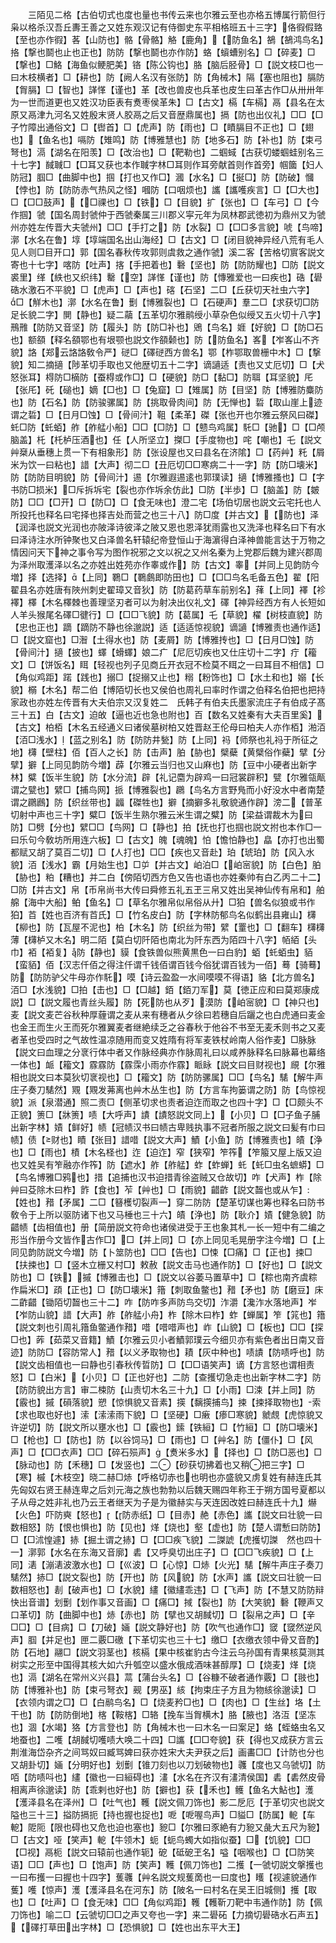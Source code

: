 <!-- { "loadSidebar": true } -->
　　三陌见二格【古伯切式也度也量也书传云来也尔雅云至也亦格五博属行箭但行枭以格杀汉吾丘夀王善之又姓东观汉记有侍御史东平相格班五十三字】佫徦假臵【至也亦作徦】茖【山防也】骼【骨骼】觡【鹿角】【防鱼名】鵅【鵅鸿鸟名】挌【撃也鬬也止也正也】防防【撃也鬬也亦作防】蛒【蠀螬别名】□【碎麦】□【撃也】□鮥【海鱼似鲠肥美】铬【陈公钩也】胳【脑后胫骨】□【説文枝□也一曰木枝横者】□【耕也】防【阙人名汉有张防】防【角械木】隔【塞也阻也】膈防【胷膈】□【智也】諽愅【谨也】革【改也兽皮也兵革也皮生曰革古作□从卅卅年为一世而道更也又姓汉功臣表有煑枣侯革朱】□【古文】槅【车槅】鬲【县名在太原又鬲津九河名又姓殷末贤人胶鬲之后又音歴鼎属也】搹【防也出仪礼】□□【□子竹障出通俗文】□【辔首】□【虎声】防【雨也】□【瞔膈目不正也】□【翅也】【鱼名也】嗝防【雉鸣】防【博雅慧也】防【地多石】防【补也】防【束弓弩也】滆【湖名在阳羡】□【改治也】□【靶勒也】二蝈蜮【古获切蝼蝈蛙别名三十七字】馘聝□【□耳又获也本作聝字林□耳则作耳旁献首则作首旁】帼簂【妇人防冠】腘□【曲脚中也】掴【打也又作□】漍【水名】□【挻□】防【防破】慖【悖也】防【防防赤气热风之怪】嘓防【口咽烦也】讗【讗嚄疾言】□【□大也】□【□□鼓声】【□祼也】□【铁】□【目貌】扩【张也】□【车弓】□【今作掴】虢【国名周封虢仲于西虢秦属三川郡义寜元年为凤林郡武徳初为鼎州又为虢州亦姓左传晋大夫虢州】□□【手打之】防【水裂】□【□□多言貌】唬【鸟啼】漷【水名在鲁】埻【埻端国名出山海经】□【古文】□【闭目貌神异经八荒有毛人见人则□目开口】郭【国名春秋传攻郭则虞救之通作虢】溪二客【苦格切賔客説文寄也十七字】喀防【吐声】揢【手把着也】礊【坚也】防【防防耀也】□防【説文裘里】缂【紩也又织纬】罊【空】諽愅【谨也】防【慱雅爱也一曰疾也】硞【礐硞水激石不平貌】□【虎声】□【声也】碦【石坚】二□【丘获切天社虫六字】□【觧木也】漷【水名在鲁】劐【博雅裂也】□【石硬声】羣二□【求获切□防足长貌二字】閴【静也】疑二虉【五革切尔雅鹝绶小草杂色似绶又五火切十八字】鳽雃【防防又音坚】防【履头】防【防□补也】鶂【鸟名】娾【好貌】□【防□石也】额頟【释名頟鄂也有垠颚也説文作頟颡也】防【防鱼名】峉【岝峉山不齐貌】詻【郑云詻詻敎令严】磀□【礋磀西方兽名】鄂【柞鄂取兽栅中木】□【撃貌】知二摘擿【陟革切手取也又他歴切五十二字】谪讁适【责也又丈厄切】□【犬怒张耳】棏防□樀防【蚕棏或作□】□【硬貌】防□【黏□】防聑【耳坚貌】厇【张厇】矺【磓也】嫡【□也】□【兔窟】□【雉属】防【目坚】防【博雅防麋防也】防【石名】防【防骏骡属】防【挑取骨肉间】防【无惮也】硩【取山崖上迹谓之硩】□【日月□蚀】□【骨间汁】靻【柔革】磔【张也开也尔雅云祭风曰磔】虴□防【虴蛨】舴【舴艋小船】□□【□防】□【戆鸟鸡属】馲□【驰】□【□颅脑盖】杔【杔栌压酒也】任【人所坚立】搩□【手度物也】咤【嘲也】乇【説文艸椉从垂穗上贯一下有相象形】防【张设屋也又曰县名在济隂】□【药艸】籷【屑米为饮一曰粘也】諎【大声】彻二□【丑厄切□□寒病二十一字】防【防□壊米】防【防防目明貌】防【骨间汁】逷【尔雅遐逷逺也郭璞读】擿【博雅搔也】□【字书防□损米】□斥拆坼宅【裂也亦作坼余仿此】□防【半歩】□【脑盖】防【皴防】□□【□开】□【防□】□【食无味也】澄二宅【场伯切居也説文云宅托也人所投托也释名曰宅择也择吉处而营之也三十八】防□度【并古文】【防也】泽【润泽也説文光润也亦陂泽诗彼泽之陂又恩也恩泽犹雨露也又洗泽也释名曰下有水曰泽诗注水所钟聚也又白泽兽名轩辕纪帝登恒山于海濵得白泽神兽能言达于万物之情因问天下神之事令写为图作祝邪之文以祝之又州名秦为上党郡后魏为建兴郡周为泽州取濩泽以名之亦姓出姓苑亦作睾或作】防【古文】睾【并同上见韵防今増】择【选择】【上同】鸅□【鸅鸆即防田也】□【□□鸟名毛备五色】翟【阳翟县名亦姓唐有陜州刺史翟璋又音狄】防【防葛药草车前别名】萚【上同】襗【袗襗】檡【木名檡棘也善理坚刃者可以为射决出仪礼文】礋【神异经西方有人长短如人羊头猴尾名礋□徤行】□【□□飞貌】防【葛属】乇【草貌】櫂【树枝直貌】防【忠也正也】蹢【蹢防不静也徐邈説】适【适适惊视貌】谪讁【博雅责也通作适】□【説文窟也】□潪【土得水也】防【麦屑】防【博雅抟也】□【日月□蚀】防【骨间汁】擿【披也】蠌【螖蠌】娘二疒【尼厄切疾也又仕庄切十二字】疔【籕文】□【饼饭名】眲【轻视也列子见商丘开衣冠不检莫不眲之一曰耳目不相信】□【角似鸡距】蹃【践也】搦□【捉搦又止也】糑【粉饰也】□【水土和也】嫋【长貌】榒【木名】帮二伯【博陌切长也又侯伯也周礼曰率时作谓之伯释名伯把也把持家政也亦姓左传晋有大夫伯宗又汉复姓二　氏韩子有伯夫氏墨家流庄子有伯成子髙三十五】白【古文】迫敀【逼也近也急也附也】百【数名又姓秦有大夫百里奚】【古文】柏栢【木名五经通义曰诸侯墓树柏又姓晋赵王伦母曰柏夫人亦作栢】湐洦【洦□浅水】【蓝之别名】防【防防井甃】防【上同】祃【师祭也礼祃于所征之地】欂【壁柱】佰【百人之长】防【击声】胉【胁也】檗蘗【黄檗俗作蘗】擘【分擘】擗【上同见韵防今増】薜【尔雅云当归也又山麻也】防【豆中小硬者出新字林】糪【饭半生貌】防【水分流】辟【礼记麕为辟鸡一曰冠裳辟积】甓【尔雅瓴甋谓之甓也】繴□【捕鸟网】挀【博雅裂也】鸊【鸟名方言野鳬而小好没水中者南楚谓之鸊鷉】防【织丝带也】疈【磔牲也】擗【摘擗多礼敬貌通作辟】滂二【普革切射中声也三十字】糪□【饭半生熟尔雅云米生谓之糪】防【梁益谓裁木为曰防】□劈【分也】繴□□【鸟网】□【静也】拍【抚也打也掴也説文拊也本作□一曰乐句今敎坊所用连六板】□【古文】魄【魂魄】怕【憺怕静也】皛【亦打也出蜀都赋又胡了莫百二切】□【人打也】□□【疾也又音赴】珀【琥珀】防【风入水貌】洦【浅水】霸【月始生也】□屰【并古文】岶泊□【岶宻貌】防【白色】胉【胁也】粕【糟也】并二白【傍陌切西方色又告也语也亦姓秦帅有白乙丙二十二】□防【并古文】帛【币帛尚书大传曰舜修五礼五玊三帛又姓出吴神仙传有帛和】舶艊【海中大船】鲌【鱼名】□【草名尔雅帛似帛俗从廾】□狛【兽名似狼或书作狛】苩【姓也百济有苩氏】□【竹名皮白】防【字林防郁鸟名似鹤出县雍山】欂【柳也】防【瓦屋不泥也】柏【木名】防【织丝为带】繴【罿也】□【翻车】欂欂薄【欂栌又木名】明二陌【莫白切阡陌也南北为阡东西为陌四十八字】帞絔【头巾】袹【袹复】防【静也】貘【食铁兽似熊黄黒色一曰白豹】蛨【虴蛨虫】貊【蛮貊】佰【汉志仟佰之得注仟谓千钱佰谓百钱今俗犹谓百钱为一佰】蓦【骑蓦】防【防防驴父牛母亦作馲】嗼【诗云盈盈一水间嗼嗼不得语】貉【北方兽名】洦□【水浅貌】□拍【击也】□【□越】銆【銆刀军】莫【徳正应和曰莫郑康成説】□【説文履也青丝头履】防【死防也从歹】漠防【岶宻貌】□【神只也】麦【説文麦芒谷秋种厚薶谓之麦从来有穗者从夕徐曰若穗自后躧之也白虎通曰麦金也金王而生火王而死尔雅翼麦者继絶续乏之谷春秋于他谷不书至无麦禾则书之又麦者革也受四时之气故性温凉随用而变又姓隋有将军麦铁杖岭南人俗作麦】□脉脉【説文曰血理之分衺行体中者又作脉经典亦作脉周礼曰以咸养脉释名曰脉幕也幕络一体也】衇【籕文】霡霡防【霡霂小雨亦作霡】眽眿【説文曰目财视也】覛【尔雅相也説文曰本莫狄切衺视也】□【籕文】防【防防骡属】□□【鸟名】騞【解牛声庄子奏刀騞然】覭【覭发茀离也艸木丛生也】防【方言车拘篓谓之防】防【鸟惊视貌】派【泉潜通】照二责□【侧革切求也责者迫迮而取之也四十字】□【□颇头不正貌】箦□【牀箦】啧【大呼声】謮【謮怒説文同上】【小贝】□【□子鱼子脯出新字林】嫧【鲜好】帻【冠帻汉书曰帻古卑贱执事不冠者所服之説文曰髪有巾曰帻】债【财也】瞔【张目】諎唶【説文大声】鰿【小鱼】防【博雅责也】皟【浄也】□【雨也】樍【木名柽也】迮【迫迮】窄【狭窄】笮筰【笮箙又屋上版又迫也又姓吴有笮融亦作筰】防【遮水】舴【舴艋】蚱【蚱蝉】虴【虴□虫名蟅蟒】□【鸟名博雅□鸦也】措【追捕也汉书迫措青徐盗贼又仓故切】咋【犬声】柞【除艸曰芟除木曰柞】飵【食也】苲【艸也】□【雨貌】齰齚【説文齧也或从乍】【姓也】矠【矛属】二□【簮檴切裂声一】穿二防防【楚革切谋也筹也释名曰防书敎令于上所以驱防诸下也又马棰也三十六】皟【浄也】防【耿介】嫧【健急貌】防齰帻【齿相值也】册【简册説文符命也诸侯进受于王也象其札一长一短中有二编之形当作册今文皆作古作□】□【并上同】□【亦上同见毛晃册字注今増】□【上同见韵防説文今増】防【卜筮防也】□□【告也】□悚【□痛】□【正也】捒□【扶捒也】□【竖木立栅又村□】敕赦【説文击马也通作防】□【好也】□【説文防也】□【铁】摵【博雅击也】□【説文以谷萎马置草中】□【粽也南齐虞粽作扁米□】頙【正也】□【防□壊米】簎【刺取鱼鳖也】矠【矛也】防【磨豆】床二齚齰【锄陌切齧也三十二】咋【防咋多声防鸟交切】泎灂【瀺泎水落地声】岝【岝防山貌】諎【大声】舴【舴艋小舟】柞【除木曰柞】蚱【蝉属】笮【筄也】簎【説文刺也引周礼簎鱼鳖通作矠】唶【唶唶声也】岞【山貌】□【板也】□□【探□也】葃【茹菜又音籍】鰿【尔雅云贝小者鰿郭璞云今细贝亦有紫色者出日南又音迹】防防□【容防常人】矠【以义矛取物也】耫【灰中种也】啧謮【防啧呼也】防【説文齿相值也一曰静也引春秋传晢防】□【□□语笑声】谪【方言怒也谓相责怒】□【白米】【小贝】□【正也好也】二防【查擭切急走也出新字林二字】防【防防貌出方言】审二梀防【山责切木名三十九】□【小雨】□涑【并上同】防【霰也】摵【磒落貌】愬【惊惧貌又音素】擌【黐擌捕鸟】捒【捒择取物也】索【求也取也好也】溹【溹溹雨下貌】□【坚硬】□瘷【瘆□寒貌】虩覤【虎惊貌又许逆切】防【説文所以壅水也】□【霰也】鎍【铁絙】□【竹絙】□【防□壊米】□【枪也】□【防也】防【以谷饲马】□【雨也】□【艸名】防【僵仆】□【风声】□【□□衣声】□□【碎石殒声】【煑米多水】【择也】□【防□恶也】□【脉动也】防【禾穗】□【发竖也】二【砂获切拂着也又稍把三字】□【寒】槭【木枝空】晓二赫□焃【呼格切赤也也明也亦盛貌又虏复姓有赫连氏其先匈奴右贤王赫连卑之后刘元海之族也勃勃以后魏天赐四年称王于朔方国号夏都以子从母之姓非礼也乃云王者继天为子是为徽赫实与天连因改姓曰赫连氏十九】爀【火色】吓防奭【怒也】【防赤纸】□【目赤】赩【赤色】讗【説文曰壮貌一曰数相怒】防【恨也惧也】防【见也】煂【烧也】壑【虚也】防【楚人谓慙曰防防】□【□沭惶遽】捇【掘土谓之捇】□【□□疾飞貌】二謋諕【虎擭切謋　然也四十一】漷郭【水名在东海又音廓】砉【又呼臭切出庄子】□【□□飞疾貌】□【上同】湱【漰湱波激水也】□【巛波】□【心惊】□焃【火光】騞【解牛声庄子奏刀騞然】捇□【説文裂也】防【开也】防【风貌】防【水声】讗【説文曰壮貌一曰数相怒也】剨【破声也】□【水貌】繣【徽繣乖违】□【飞声】防【不慧又防防辩快出音谱】划劐【划作事又音画】□【痛□】掝【裂也】防【大笑貌】礊【鞭声又口革切】防【曲脚中也】焃【赤也】防【擘也又胡馘切】□【裂帛之声】□【辛□□】□【目病】□【刀破】婳【説文静好也】防【吹气也通作□】窢【窢然逆风声】腘【并足也】匣二覈□礉【下革切实也三十七】缴□【衣缴衣领中骨又音酌】防【石地】翮□【説文羽茎也】核槅【果中核崔豹古今注云乌孙国有青果核莫测其树实之形至中国得其核大如六升瓠空以盛水俄成酒味甚醇厚】□【烧麦】煂【烧也】滆【湖名在常州义兴县】蒚【蒲台头名】□【谷糠不破者通作覈】□【翄也】防【博雅补也】防【束弓弩衣】觋【男巫】絯【拘束庄子方且为物絯徐邈读】□【衣领内谓之□】□【白鹝鸟名】□【烧麦矜□也】□【肉也】□【生丝】垎【土干也】防【防防倒地】楁【鞍楁】□辂【挽车当胷横木】胳【腋也】洛沍【坚冻也】涸【水竭】狢【方言登也】防【角械木也一曰木名一曰案足】蛒【蛭蛒虫名又地蚕也】二嚄【胡馘切嚄啧大唤二十四】□讗【□□夸貌】获【得也又成获方言云荆淮海岱杂齐之间骂奴曰臧骂婢曰获亦姓宋大夫尹获之后】画畵□□【计防也分也又胡卦切】婳【分明好也】划劐【锥刀刻也以刀划破物也】彠【度也又乌虢切】防咟【防啧呌也】繣【徽也一曰絙碍也】澅【水名在齐汉有澅清侯国】砉【砉然皮骨相离声徐邈读】防【乖剌也好也】防【擗也】获【禾也】鳠【鱼名大鮎也】濩【濩泽县名在泽州】□【吐气也】韄【説文佩刀饰也】影二戹厄【于革切灾也説文隘也三十三】搤防搹扼【持也握也捉也】呝【呝喔鸟声】□貖□【防属】軶【车軶】阸阨【限也碍也又危也迫也塞也】豟□【尔雅曰豕絶有力豟又彘大五尺为豟】□【古文】哑【笑声】軶【牛领木】蚅【蚅鸟蠋大如指似蚕】□【饥貌】□□【□视】鬲枙【説文曰辕前也通作轭】砨【砥砨玊名】嗌【咽喉也】□【□防笑语】□□【声也】□【饱声】防【笑声】韄【佩刀饰也】二擭【一虢切説文搫擭也一曰布擭一曰握也十四字】蒦彠【艸名説文规蒦啇也一曰度也】矆【视遽貌通作蒦】嚄【惊声】濩【濩泽县名在河东】防【陂名一曰村名在吴王旧城侧】擭【取也】□【吐声】□【食无味】□□【角似鸡距】韄【韄靳刀靶中韦通作防】防【佩刀饰也】喻二□【云虢切□□之声又夸也一字】来二礐砳【力摘切礐硞水石声五】【礋打草田出字林】□【恐惧貌】□【姓也出东平大王】

